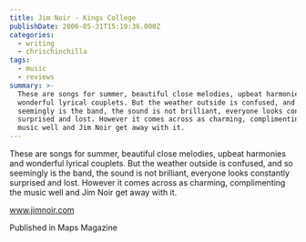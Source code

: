 ```yaml
---
title: Jim Noir - Kings College
publishDate: 2006-05-31T15:10:36.000Z
categories:
  - writing
  - chrischinchilla
tags:
  - music
  - reviews
summary: >-
  These are songs for summer, beautiful close melodies, upbeat harmonies and
  wonderful lyrical couplets. But the weather outside is confused, and so
  seemingly is the band, the sound is not brilliant, everyone looks constantly
  surprised and lost. However it comes across as charming, complimenting the
  music well and Jim Noir get away with it.
---
```


These are songs for summer, beautiful close melodies, upbeat harmonies and wonderful lyrical couplets. But the weather outside is confused, and so seemingly is the band, the sound is not brilliant, everyone looks constantly surprised and lost. However it comes across as charming, complimenting the music well and Jim Noir get away with it.

<a href='https://www.jimnoir.com' target='_blank'>www.jimnoir.com</a>

Published in Maps Magazine
